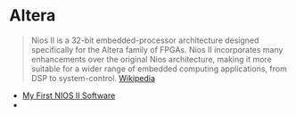 # Altera


> Nios II is a 32-bit embedded-processor architecture designed specifically for the Altera family of FPGAs. Nios II incorporates many enhancements over the original Nios architecture, making it more suitable for a wider range of embedded computing applications, from DSP to system-control. [Wikipedia](https://en.wikipedia.org/wiki/Nios_II)

- [My First NIOS II Software](https://www.altera.com/content/dam/altera-www/global/en_US/pdfs/literature/tt/tt_my_first_nios_sw.pdf)
- [](https://www.altera.com/products/fpga/max-series/max-10/overview.html)